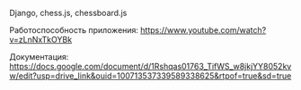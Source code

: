 Django, chess.js, chessboard.js

Работоспособность приложения:
https://www.youtube.com/watch?v=zLnNxTkOYBk

Документация:
https://docs.google.com/document/d/1Rshqas01763_TifWS_w8jkjYY8052kvw/edit?usp=drive_link&ouid=100713537339589338625&rtpof=true&sd=true
